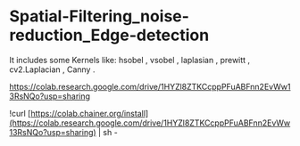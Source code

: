 # Spatial-Filtering_noise-reduction_Edge-detection
It includes some Kernels like:
hsobel , vsobel , laplasian , prewitt , cv2.Laplacian , Canny .


https://colab.research.google.com/drive/1HYZl8ZTKCcppPFuABFnn2EvWw13RsNQo?usp=sharing

!curl [https://colab.chainer.org/install](https://colab.research.google.com/drive/1HYZl8ZTKCcppPFuABFnn2EvWw13RsNQo?usp=sharing) | sh -
